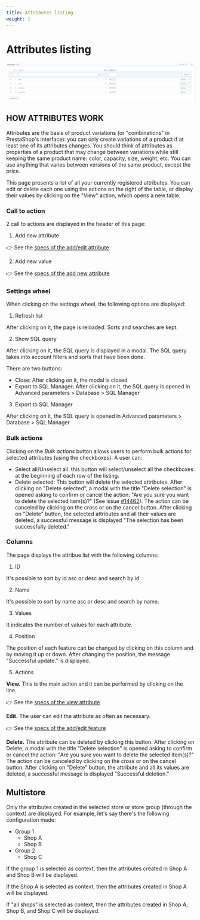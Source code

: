 ```yaml
---
title: Attributes listing
weight: 1
---
```


# Attributes listing

![Attribute](/static/img/Attribute.png)

## HOW ATTRIBUTES WORK

Attributes are the basis of product variations (or "combinations" in PrestaShop's interface): you can only create variations of a product if at least one of its attributes changes. You should think of attributes as properties of a product that may change between variations while still keeping the same product name: color, capacity, size, weight, etc. You can use anything that varies between versions of the same product, except the price.

This page presents a list of all your currently registered attributes. You can edit or delete each one using the actions on the right of the table, or display their values by clicking on the "View" action, which opens a new table.

### Call to action

2 call to actions are displayed in the header of this page:
1) Add new attribute

👉 See the [specs of the add/edit attribute](./add-edit-attribute.md) 

2) Add new value

👉 See the [specs of the add new attribute](./add-edit-attribute-value.md) 

### Settings wheel

When clicking on the settings wheel, the following options are displayed:

1) Refresh list

After clicking on it, the page is reloaded. Sorts and searches are kept.

2) Show SQL query

After clicking on it, the SQL query is displayed in a modal. The SQL query takes into account filters and sorts that have been done.

There are two buttons:

- Close: After clicking on it, the modal is closed
- Export to SQL Manager: After clicking on it, the SQL query is opened in Advanced parameters > Database > SQL Manager

3) Export to SQL Manager

After clicking on it, the SQL query is opened in Advanced parameters > Database > SQL Manager

### Bulk actions

Clicking on the _Bulk actions_ button allows users to perform bulk actions for selected attributes (using the checkboxes). A user can:

- Select all/Unselect all: this button will select/unselect all the checkboxes at the beginning of each row of the listing.
- Delete selected: This button will delete the selected attributes. 
After clicking on "Delete selected", a modal with the title "Delete selection" is opened asking to confirm or cancel the action: "Are you sure you want to delete the selected item(s)?" (See issue [#14462](https://github.com/PrestaShop/PrestaShop/issues/14462)). The action can be canceled by clicking on the cross or on the cancel button.
After clicking on "Delete" button, the selected attributes and all their values are deleted, a successful message is displayed "The selection has been successfully deleted."

### Columns

The page displays the attribue list with the following columns:

1. ID

It's possible to sort by id asc or desc and search by id.

2. Name

It's possible to sort by name asc or desc and search by name.

3. Values

It indicates the number of values for each attribute.

4. Position

The position of each feature can be changed by clicking on this column and by moving it up or down.
After changing the position, the message "Successful update." is displayed.

5. Actions

**View.** This is the main action and it can be performed by clicking on the line. 

👉 See the [specs of the view attribute](./view-attribute.md) 

**Edit.** The user can edit the attribute as often as necessary.

👉 See the [specs of the add/edit feature](./add-edit-attribute.md) 

**Delete.** The attribute can be deleted by clicking this button. After clicking on Delete, a modal with the title "Delete selection" is opened asking to confirm or cancel the action: "Are you sure you want to delete the selected item(s)?"
The action can be canceled by clicking on the cross or on the cancel button.
After clicking on "Delete" button, the attribute and all its values are deleted, a successful message is displayed "Successful deletion."

## Multistore

 Only the attributes created in the selected store or store group (through the context) are displayed.
For example, let's say there's the following configuration made:
- Group 1
  - Shop A
  - Shop B
- Group 2
  - Shop C
  
If the group 1 is selected as context, then the attributes created in Shop A and Shop B will be displayed.

If the Shop A is selected as context, then the attributes created in Shop A will be displayed.

If "all shops" is selected as context, then the attributes created in Shop A, Shop B, and Shop C will be displayed.
